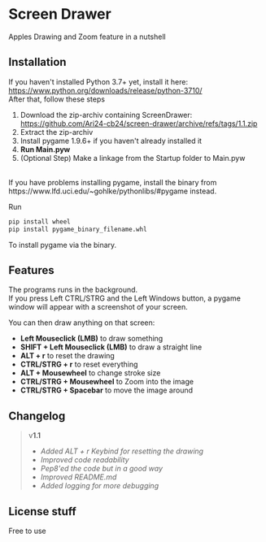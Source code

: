 # Screen Drawer
Apples Drawing and Zoom feature in a nutshell

## Installation

If you haven't installed Python 3.7+ yet, install it here: https://www.python.org/downloads/release/python-3710/  
After that, follow these steps

1. Download the zip-archiv containing ScreenDrawer: https://github.com/Ari24-cb24/screen-drawer/archive/refs/tags/1.1.zip   
2. Extract the zip-archiv
3. Install pygame 1.9.6+ if you haven't already installed it
4. **Run Main.pyw**  
5. (Optional Step) Make a linkage from the Startup folder to Main.pyw  

<br />
If you have problems installing pygame, install the binary from https://www.lfd.uci.edu/~gohlke/pythonlibs/#pygame instead.  

Run  

```bash
pip install wheel
pip install pygame_binary_filename.whl
```

To install pygame via the binary.

## Features

The programs runs in the background.  
If you press Left CTRL/STRG and the Left Windows button, a pygame window will appear with a screenshot of your screen.  
  
You can then draw anything on that screen:
- **Left Mouseclick (LMB)** to draw something
- **SHIFT + Left Mouseclick (LMB)** to draw a straight line
- **ALT + r** to reset the drawing
- **CTRL/STRG + r** to reset everything
- **ALT + Mousewheel** to change stroke size  
- **CTRL/STRG + Mousewheel** to Zoom into the image  
- **CTRL/STRG + Spacebar** to move the image around

## Changelog

> v**1.1**
> * *Added ALT + r Keybind for resetting the drawing*
> * *Improved code readability*
> * *Pep8'ed the code but in a good way*
> * *Improved README.md*
> * *Added logging for more debugging*

## License stuff

Free to use
